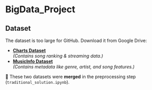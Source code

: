 # BigData_Project

##  Dataset
The dataset is too large for GitHub. Download it from Google Drive:

- **[Charts Dataset](https://drive.google.com/file/d/1nMJkT-mXTM9O3aonnk7XhtxnOgK28XoO/view?usp=sharing)**  
  *(Contains song ranking & streaming data.)*  
- **[MusicInfo Dataset](https://drive.google.com/file/d/1Z5Hw-N74-HdOrq_EKnfEuWDqOe6c_mhx/view?usp=sharing)**  
  *(Contains metadata like genre, artist, and song features.)*  

🔹 These two datasets were **merged** in the preprocessing step (`traditional_solution.ipynb`).  
